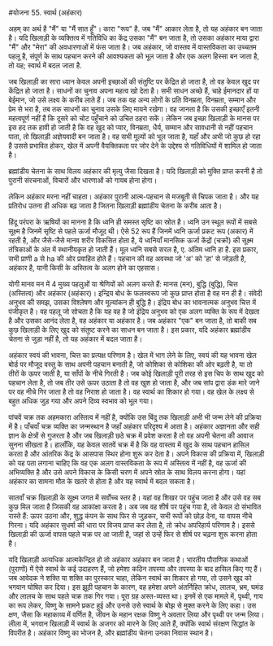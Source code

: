 #योजना 55. स्वार्थ (अहंकार)

अहम् का अर्थ है "मैं" या "मैं सात हूँ"। कारा "रूप" है. जब "मैं" आकार लेता है, तो यह अहंकार बन जाता है। यदि खिलाड़ी के व्यक्तित्व में गतिविधि का केंद्र उसका "मैं" बन जाता है, तो उसका अहंकार माया द्वारा "मैं" और "मेरा" की अवधारणाओं में फंस जाता है। जब अहंकार, जो वास्तव में वास्तविकता का उच्चतम पहलू है, संपूर्ण के साथ पहचान करने की आवश्यकता को भूल जाता है और एक अलग हिस्सा बन जाता है, तो यह; स्वार्थ में बदल जाता है.

जब खिलाड़ी का सारा ध्यान केवल अपनी इच्छाओं की संतुष्टि पर केंद्रित हो जाता है, तो वह केवल खुद पर केंद्रित हो जाता है। साधनों का चुनाव अपना महत्व खो देता है। सभी साधन अच्छे हैं, चाहे ईमानदार हों या बेईमान, जो उसे लक्ष्य के करीब लाते हैं। जब तक वह अन्य लोगों के प्रति विनम्रता, विनम्रता, सम्मान और प्रेम से भरा है, तब तक साधनों का चुनाव उसके लिए मायने रखेगा। वह जानता है कि उसकी इच्छाएँ इतनी महत्वपूर्ण नहीं हैं कि दूसरे को चोट पहुँचाने को उचित ठहरा सकें। लेकिन जब इच्छा खिलाड़ी के मानस पर इस हद तक हावी हो जाती है कि वह खुद को प्यार, विनम्रता, धैर्य, सम्मान और सावधानी से नहीं पहचान पाता, तो खिलाड़ी अज्ञेयवादी बन जाता है। वह सभी मूल्यों को भूल जाता है, यहाँ और अभी जो कुछ हो रहा है उससे प्रभावित होकर, खेल में अपनी वैयक्तिकता पर जोर देने के उद्देश्य से गतिविधियों में शामिल हो जाता है।

ब्रह्मांडीय चेतना के साथ विलय अहंकार की मृत्यु जैसा दिखता है। यदि खिलाड़ी को मुक्ति प्राप्त करनी है तो पुरानी संरचनाओं, विचारों और धारणाओं को गायब होना होगा।

लेकिन अहंकार मरना नहीं चाहता। अहंकार पुरानी आत्म-पहचान से मजबूती से चिपक जाता है। और यह प्रतिरोध उतना ही अधिक बढ़ जाता है जितना खिलाड़ी ब्रह्मांडीय चेतना के करीब आता है।

हिंदू परंपरा के ऋषियों का मानना है कि ध्वनि ही समस्त सृष्टि का स्रोत है। ध्वनि उन स्थूल रूपों में सबसे सूक्ष्म है जिनमें सृष्टि से पहले ऊर्जा मौजूद थी। ऐसे 52 रूप हैं जिनमें ध्वनि ऊर्जा प्रकट रूप (अकार) में रहती है, और जैसे-जैसे मानव शरीर विकसित होता है, ये ध्वनियाँ मानसिक ऊर्जा केंद्रों (चक्रों) की सूक्ष्म तंत्रिकाओं के अंत में स्थानीयकृत हो जाती हैं। मूल ध्वनि सबसे सरल है, ए. अंतिम ध्वनि हा है. इस प्रकार, सभी प्राणी a से ha की ओर प्रवाहित होते हैं। पहचान की वह अवस्था जो 'अ' को 'हा' से जोड़ती है, अहंकार है, यानी किसी के अस्तित्व के अलग होने का एहसास।

योगी मानव मन में 4 मुख्य पहलुओं या श्रेणियों को अलग करते हैं: मानस (मन), बुद्धि (बुद्धि), चित्त (अस्तित्व) और अहंकार (अहंकार)। इन्द्रिय बोध के फलस्वरूप जो कुछ प्राप्त होता है वह मन ही है। संवेदी अनुभव की समझ, उसका विश्लेषण और मूल्यांकन ही बुद्धि है। इंद्रिय बोध का भावनात्मक अनुभव चित्त में पंजीकृत है। वह पहलू जो सोचता है कि यह वह है जो इंद्रिय अनुभव को एक अलग व्यक्ति के रूप में देखता है और उसका आनंद लेता है, वह अहंकार या अहंकार है। जब अहंकार "एक" बन जाता है, तो बाकी सब कुछ खिलाड़ी के लिए खुद को संतुष्ट करने का साधन बन जाता है। इस प्रकार, यदि अहंकार ब्रह्मांडीय चेतना से जुड़ा नहीं है, तो यह अहंकार में बदल जाता है।

अहंकार स्वयं की भावना, चित्त का प्रत्यक्ष परिणाम है। खेल में भाग लेने के लिए, स्वयं की यह भावना खेल बोर्ड पर मौजूद वस्तु के साथ अपनी पहचान बनाती है, जो कोशिका से कोशिका की ओर बढ़ती है, या तो तीरों के ऊपर जाती है, या साँपों के नीचे गिरती है। जब कोई खिलाड़ी पूरी तरह से इस चिप के साथ खुद को पहचान लेता है, तो जब तीर उसे ऊपर उठाता है तो वह खुश हो जाता है, और जब सांप द्वारा डंक मारे जाने पर वह नीचे गिर जाता है तो वह निराश हो जाता है। वह स्वार्थ का शिकार हो गया। वह खेल के लक्ष्य से बहुत अधिक जुड़ गया और अपने दिव्य स्वभाव को भूल गया।

पांचवें चक्र तक अहमकारा अस्तित्व में नहीं है, क्योंकि उस बिंदु तक खिलाड़ी अभी भी जन्म लेने की प्रक्रिया में है। पाँचवाँ चक्र व्यक्ति का जन्मस्थान है जहाँ अहंकार परिदृश्य में आता है। अहंकार अज्ञानता और सही ज्ञान के क्षेत्रों से गुजरता है और जब खिलाड़ी छठे चक्र में प्रवेश करता है तो वह अपनी चेतना की आवाज सुनना सीखता है। हालाँकि, यह केवल सातवें चक्र में है कि वह वास्तव में खुद के साथ पहचान हासिल करता है और आंतरिक केंद्र के आसपास स्थिर होना शुरू कर देता है। अपने विकास की प्रक्रिया में, खिलाड़ी को यह पता लगाना चाहिए कि वह एक अलग वास्तविकता के रूप में अस्तित्व में नहीं है, वह ऊर्जा की अभिव्यक्ति है और उसे अपने विकास के किसी चरण में अपने स्रोत के साथ विलय करना होगा। यहां अहंकार का सामना मौत के खतरे से होता है और यह स्वार्थ में बदल सकता है।

सातवाँ चक्र खिलाड़ी के सूक्ष्म जगत में सर्वोच्च स्तर है। यहां वह शिखर पर पहुंच जाता है और उसे वह सब कुछ मिल जाता है जिसकी वह आकांक्षा करता है। अब जब वह शीर्ष पर पहुंच गया है, तो केवल दो संभावित रास्ते हैं: ऊपर उठना और, शुद्ध कंपन के साथ फिर से जुड़कर, सभी रूपों को छोड़ देना, या वापस नीचे गिरना। यदि अहंकार सुधर्मा की धारा पर विजय प्राप्त कर लेता है, तो क्रोध अपरिहार्य परिणाम है। इससे खिलाड़ी की ऊर्जा वापस पहले चक्र पर आ जाती है, जहां से उन्हें फिर से शीर्ष पर चढ़ना शुरू करना होता है।

यदि खिलाड़ी अत्यधिक आत्मकेन्द्रित हो तो अहंकार अहंकार बन जाता है। भारतीय पौराणिक कथाओं (पुराणों) में ऐसे स्वार्थ के कई उदाहरण हैं, जो हमेशा कठिन तपस्या और तपस्या के बाद हासिल किए गए हैं। जब आवेदक ने शक्ति या शक्ति का पुरस्कार चाहा, लेकिन स्वार्थ का शिकार हो गया, तो उसने खुद को भगवान घोषित कर दिया। इस झूठी पहचान के कारण, वह हमेशा अपने अंतर्निहित क्रोध, लालच, भ्रम, घमंड और लालच के साथ पहले चक्र तक गिर गया। पूरा ग्रह अस्त-व्यस्त था। इनमें से एक मामले में, पृथ्वी, गाय का रूप लेकर, विष्णु के सामने प्रकट हुई और उनसे उसे स्वार्थ के बोझ से मुक्त करने के लिए कहा। उस क्षण, जैसा कि महाकाव्य में वर्णित है, जीवन के महान रक्षक विष्णु ने अवतार लिया और पृथ्वी पर जन्म लिया। लीला में, भगवान खिलाड़ी में स्वार्थ के अजगर को मारने के लिए आते हैं, क्योंकि स्वार्थ संरक्षण सिद्धांत के विपरीत है। अहंकार विष्णु का भोजन है, और ब्रह्मांडीय चेतना उनका निवास स्थान है।
